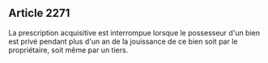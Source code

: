 Article 2271
----
La prescription acquisitive est interrompue lorsque le possesseur d'un bien est
privé pendant plus d'un an de la jouissance de ce bien soit par le propriétaire,
soit même par un tiers.
